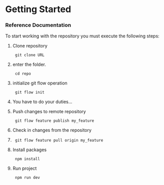 # Getting Started

### Reference Documentation
To start working with the repository you must execute the following steps:

1. Clone repository
   
        git clone URL

2. enter the folder.
   
        cd repo

3. initialize git flow operation
    
        git flow init

4. You have to do your duties...


5. Push changes to remote repository
    
        git flow feature publish my_feature

6. Check in changes from the repository
7. 
        git flow feature pull origin my_feature

8. Install packages

        npm install

9. Run project

        npm run dev